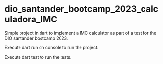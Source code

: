 # dio_santander_bootcamp_2023_calculadora_IMC

Simple project in dart to implement a IMC calculator as part of a test for the DIO santander bootcamp 2023.

Execute dart run on console to run the project.

Execute dart test to run the tests.
